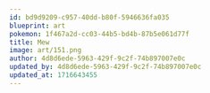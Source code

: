 ```yaml
---
id: bd9d9209-c957-40dd-b80f-5946636fa035
blueprint: art
pokemon: 1f467a2d-cc03-44b5-bd4b-87b5e061d77f
title: Mew
image: art/151.png
author: 4d8d6ede-5963-429f-9c2f-74b897007e0c
updated_by: 4d8d6ede-5963-429f-9c2f-74b897007e0c
updated_at: 1716643455
---
```

